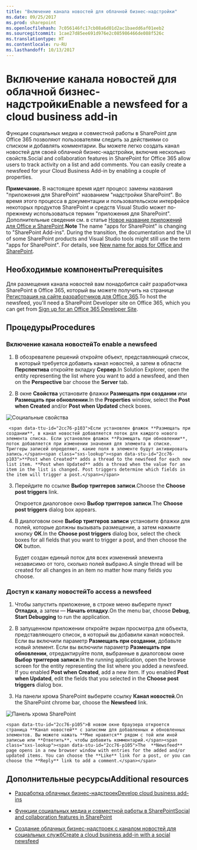 ```yaml
---
title: "Включение канала новостей для облачной бизнес-надстройки"
ms.date: 09/25/2017
ms.prod: sharepoint
ms.openlocfilehash: 7c056146fc17cb08a6d01d2ac1baedd6af01eeb2
ms.sourcegitcommit: 1cae27d85ee691d976e2c085986466de088f526c
ms.translationtype: HT
ms.contentlocale: ru-RU
ms.lasthandoff: 10/13/2017
---
```

# <a name="enable-a-newsfeed-for-a-cloud-business-add-in"></a><span data-ttu-id="2cc76-102">Включение канала новостей для облачной бизнес-надстройки</span><span class="sxs-lookup"><span data-stu-id="2cc76-102">Enable a newsfeed for a cloud business add-in</span></span>
<span data-ttu-id="2cc76-p101">Функции социальных медиа и совместной работы в SharePoint для Office 365 позволяют пользователям следить за действиями со списком и добавлять комментарии. Вы можете легко создать канал новостей для своей облачной бизнес-надстройки, включив несколько свойств.</span><span class="sxs-lookup"><span data-stu-id="2cc76-p101">Social and collaboration features in SharePoint for Office 365 allow users to track activity on a list and add comments. You can easily create a newsfeed for your Cloud Business Add-in by enabling a couple of properties.</span></span>
 

 <span data-ttu-id="2cc76-p102">**Примечание.** В настоящее время идет процесс замены названия "приложения для SharePoint" названием "надстройки SharePoint". Во время этого процесса в документации и пользовательском интерфейсе некоторых продуктов SharePoint и средств Visual Studio может по-прежнему использоваться термин "приложения для SharePoint". Дополнительные сведения см. в статье [Новое название приложений для Office и SharePoint](new-name-for-apps-for-sharepoint.md#bk_newname).</span><span class="sxs-lookup"><span data-stu-id="2cc76-p102">**Note**  The name "apps for SharePoint" is changing to "SharePoint Add-ins". During the transition, the documentation and the UI of some SharePoint products and Visual Studio tools might still use the term "apps for SharePoint". For details, see  [New name for apps for Office and SharePoint](new-name-for-apps-for-sharepoint.md#bk_newname).</span></span>
 


## <a name="prerequisites"></a><span data-ttu-id="2cc76-108">Необходимые компоненты</span><span class="sxs-lookup"><span data-stu-id="2cc76-108">Prerequisites</span></span>

<span data-ttu-id="2cc76-109">Для размещения канала новостей вам понадобится сайт разработчика SharePoint в Office 365, который вы можете получить на странице  [Регистрация на сайте разработчиков для Office 365](http://go.microsoft.com/fwlink/?LinkId=263490).</span><span class="sxs-lookup"><span data-stu-id="2cc76-109">To host the newsfeed, you'll need a SharePoint Developer site on Office 365, which you can get from  [Sign up for an Office 365 Developer Site](http://go.microsoft.com/fwlink/?LinkId=263490).</span></span>
 

 

## <a name="procedures"></a><span data-ttu-id="2cc76-110">Процедуры</span><span class="sxs-lookup"><span data-stu-id="2cc76-110">Procedures</span></span>


### <a name="to-enable-a-newsfeed"></a><span data-ttu-id="2cc76-111">Включение канала новостей</span><span class="sxs-lookup"><span data-stu-id="2cc76-111">To enable a newsfeed</span></span>


1. <span data-ttu-id="2cc76-112">В обозревателе решений откройте объект, представляющий список, в который требуется добавить канал новостей, а затем в области **Перспектива** откройте вкладку **Сервер**.</span><span class="sxs-lookup"><span data-stu-id="2cc76-112">In Solution Explorer, open the entity representing the list where you want to add a newsfeed, and then on the  **Perspective** bar choose the **Server** tab.</span></span>
    
 
2. <span data-ttu-id="2cc76-113">В окне **Свойства** установите флажки **Размещать при создании** или **Размещать при обновлении**.</span><span class="sxs-lookup"><span data-stu-id="2cc76-113">In the  **Properties** window, select the **Post when Created** and/or **Post when Updated** check boxes.</span></span>
    
  ![Социальные свойства](../images/CBAsocial.PNG)
 

     <span data-ttu-id="2cc76-p103">Если установлен флажок **Размещать при создании**, в канал новостей добавляется поток для каждого нового элемента списка. Если установлен флажок **Размещать при обновлении**, поток добавляется при изменении значения для элемента в списке. Триггеры записей определяют, какие поля в элементе будут активировать запись.</span><span class="sxs-lookup"><span data-stu-id="2cc76-p103">**Post when Created** adds a thread to the newsfeed for each new list item. **Post when Updated** adds a thread when the value for an item in the list is changed. Post triggers determine which fields in the item will trigger a post.</span></span>
    
 
3. <span data-ttu-id="2cc76-118">Перейдите по ссылке **Выбор триггеров записи**.</span><span class="sxs-lookup"><span data-stu-id="2cc76-118">Choose the  **Choose post triggers** link.</span></span>
    
    <span data-ttu-id="2cc76-119">Откроется диалоговое окно **Выбор триггеров записи**.</span><span class="sxs-lookup"><span data-stu-id="2cc76-119">The  **Choose post triggers** dialog box appears.</span></span>
    
 
4. <span data-ttu-id="2cc76-120">В диалоговом окне **Выбор триггеров записи** установите флажки для полей, которые должны вызывать размещение, а затем нажмите кнопку **ОК**.</span><span class="sxs-lookup"><span data-stu-id="2cc76-120">In the  **Choose post triggers** dialog box, select the check boxes for all fields that you want to trigger a post, and then choose the **OK** button.</span></span>
    
    <span data-ttu-id="2cc76-121">Будет создан единый поток для всех изменений элемента независимо от того, сколько полей выбрано.</span><span class="sxs-lookup"><span data-stu-id="2cc76-121">A single thread will be created for all changes in an item no matter how many fields you choose.</span></span>
    
 

### <a name="to-access-a-newsfeed"></a><span data-ttu-id="2cc76-122">Доступ к каналу новостей</span><span class="sxs-lookup"><span data-stu-id="2cc76-122">To access a newsfeed</span></span>


1. <span data-ttu-id="2cc76-123">Чтобы запустить приложение, в строке меню выберите пункт **Отладка**, а затем — **Начать отладку**.</span><span class="sxs-lookup"><span data-stu-id="2cc76-123">On the menu bar, choose  **Debug**,  **Start Debugging** to run the application.</span></span>
    
 
2. <span data-ttu-id="2cc76-p104">В запущенном приложении откройте экран просмотра для объекта, представляющего список, в который вы добавили канал новостей. Если вы включили параметр **Размещать при создании**, добавьте новый элемент. Если вы включили параметр **Размещать при обновлении**, отредактируйте поля, выбранные в диалоговом окне **Выбор триггеров записи**.</span><span class="sxs-lookup"><span data-stu-id="2cc76-p104">In the running application, open the browse screen for the entity representing the list where you added a newsfeed. If you enabled  **Post when Created**, add a new item. If you enabled  **Post when Updated**, edit the fields that you selected in the  **Choose post triggers** dialog box.</span></span>
    
 
3. <span data-ttu-id="2cc76-127">На панели хрома SharePoint выберите ссылку **Канал новостей**.</span><span class="sxs-lookup"><span data-stu-id="2cc76-127">On the SharePoint chrome bar, choose the  **Newsfeed** link.</span></span>
    
  ![Панель хрома SharePoint](../images/CBAnewsfeed.PNG)
 

    <span data-ttu-id="2cc76-p105">В новом окне браузера откроется страница **Канал новостей** с записями для добавленных и обновленных элементов. Вы можете нажать **Мне нравится** рядом с той или иной записью или **Ответить**, чтобы добавить комментарий.</span><span class="sxs-lookup"><span data-stu-id="2cc76-p105">The  **Newsfeed** page opens in a new browser window with entries for the added and/or updated items. You can choose the **Like** link for a post, or you can choose the **Reply** link to add a comment.</span></span>
    
 

## <a name="additional-resources"></a><span data-ttu-id="2cc76-131">Дополнительные ресурсы</span><span class="sxs-lookup"><span data-stu-id="2cc76-131">Additional resources</span></span>
<span data-ttu-id="2cc76-132"><a name="bk_addresources"> </a></span><span class="sxs-lookup"><span data-stu-id="2cc76-132"><a name="bk_addresources"> </a></span></span>


-  [<span data-ttu-id="2cc76-133">Разработка облачных бизнес-надстроек</span><span class="sxs-lookup"><span data-stu-id="2cc76-133">Develop cloud business add-ins</span></span>](develop-cloud-business-add-ins.md)
    
 
-  [<span data-ttu-id="2cc76-134">Функции социальных медиа и совместной работы в SharePoint</span><span class="sxs-lookup"><span data-stu-id="2cc76-134">Social and collaboration features in SharePoint</span></span>](http://msdn.microsoft.com/en-us/library/office/jj163280.aspx)
    
 
-  [<span data-ttu-id="2cc76-135">Создание облачных бизнес-надстроек с каналом новостей для социальных служб</span><span class="sxs-lookup"><span data-stu-id="2cc76-135">Create a cloud business add-in with a social newsfeed</span></span>](create-a-cloud-business-add-in-with-a-social-newsfeed.md)
    
 

